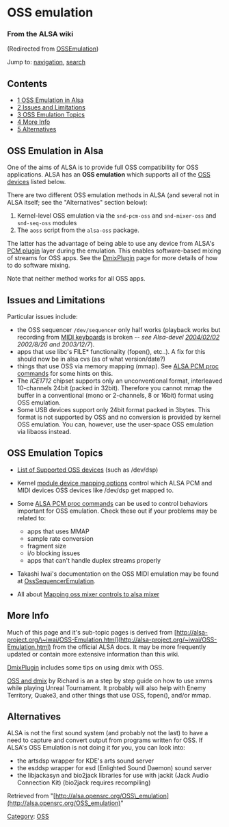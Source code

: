 OSS emulation
=============

### From the ALSA wiki

(Redirected from
[OSSEmulation](?title=OSSEmulation&redirect=no "OSSEmulation"))

Jump to: [navigation](#mw-head), [search](#p-search)

Contents
--------

-   [1 OSS Emulation in Alsa](#OSS_Emulation_in_Alsa)
-   [2 Issues and Limitations](#Issues_and_Limitations)
-   [3 OSS Emulation Topics](#OSS_Emulation_Topics)
-   [4 More Info](#More_Info)
-   [5 Alternatives](#Alternatives)

OSS Emulation in Alsa
---------------------

One of the aims of ALSA is to provide full OSS compatibility for OSS
applications. ALSA has an **OSS emulation** which supports all of the
[OSS devices](/OSS_device "OSS device") listed below.

There are two different OSS emulation methods in ALSA (and several not
in ALSA itself; see the "Alternatives" section below):

1.  Kernel-level OSS emulation via the `snd-pcm-oss` and `snd-mixer-oss`
    and `snd-seq-oss` modules
2.  The `aoss` script from the `alsa-oss` package.

The latter has the advantage of being able to use any device from ALSA's
[PCM
plugin](?title=PCM_plugin&action=edit&redlink=1 "PCM plugin (page does not exist)")
layer during the emulation. This enables software-based mixing of
streams for OSS apps. See the [DmixPlugin](/DmixPlugin "DmixPlugin")
page for more details of how to do software mixing.

Note that neither method works for all OSS apps.

Issues and Limitations
----------------------

Particular issues include:

-   the OSS sequencer `/dev/sequencer` only half works (playback works
    but recording from [MIDI
    keyboards](/MIDI_keyboards "MIDI keyboards") is broken -- *see
    Alsa-devel
    [2004/02/02](http://bugtrack.alsa-project.org/alsa-bug/bug_view_advanced_page.php?bug_id=28)
    2002/8/26 and 2003/12/7*).
-   apps that use libc's FILE\* functionality (fopen(), etc..). A fix
    for this should now be in alsa cvs (as of what version/date?)
-   things that use OSS via memory mapping (mmap). See [ALSA PCM proc
    commands](/ALSA_PCM_proc_commands "ALSA PCM proc commands") for some
    hints on this.
-   The *ICE1712* chipset supports only an unconventional format,
    interleaved 10-channels 24bit (packed in 32bit). Therefore you
    cannot mmap the buffer in a conventional (mono or 2-channels, 8 or
    16bit) format using OSS emulation.
-   Some USB devices support only 24bit format packed in 3bytes. This
    format is not supported by OSS and no conversion is provided by
    kernel OSS emulation. You can, however, use the user-space OSS
    emulation via libaoss instead.

OSS Emulation Topics
--------------------

-   [List of Supported OSS devices](http://alsa.opensrc.org/OSS+device)
    (such as /dev/dsp)
-   Kernel [module device mapping
    options](/Module_device_mapping_options "Module device mapping options")
    control which ALSA PCM and MIDI devices OSS devices like /dev/dsp
    get mapped to.

-   Some [ALSA PCM proc
    commands](/ALSA_PCM_proc_commands "ALSA PCM proc commands") can be
    used to control behaviors important for OSS emulation. Check these
    out if your problems may be related to:
    -   apps that uses MMAP
    -   sample rate conversion
    -   fragment size
    -   i/o blocking issues
    -   apps that can't handle duplex streams properly

-   Takashi Iwai's documentation on the OSS MIDI emulation may be found
    at
    [OssSequencerEmulation](/OssSequencerEmulation "OssSequencerEmulation").
-   All about [Mapping oss mixer controls to alsa
    mixer](/Mapping_oss_mixer_controls_to_alsa_mixer "Mapping oss mixer controls to alsa mixer")

More Info
---------

Much of this page and it's sub-topic pages is derived from
[http://alsa-project.org/\~iwai/OSS-Emulation.html](http://alsa-project.org/~iwai/OSS-Emulation.html)
from the official ALSA docs. It may be more frequently updated or
contain more extensive information than this wiki.

[DmixPlugin](/DmixPlugin "DmixPlugin") includes some tips on using dmix
with OSS.

[OSS and dmix](/OSS_and_dmix "OSS and dmix") by Richard is an a step by
step guide on how to use xmms while playing Unreal Tournament. It
probably will also help with Enemy Territory, Quake3, and other things
that use OSS, fopen(), and/or mmap.

Alternatives
------------

ALSA is not the first sound system (and probably not the last) to have a
need to capture and convert output from programs written for OSS. If
ALSA's OSS Emulation is not doing it for you, you can look into:

-   the artsdsp wrapper for KDE's arts sound server
-   the esddsp wrapper for esd (Enlighted Sound Daemon) sound server
-   the libjackasyn and bio2jack libraries for use with jackit (Jack
    Audio Connection Kit) (bio2jack requires recompiling)

Retrieved from
"[http://alsa.opensrc.org/OSS\_emulation](http://alsa.opensrc.org/OSS_emulation)"

[Category](/Special:Categories "Special:Categories"):
[OSS](/Category:OSS "Category:OSS")

